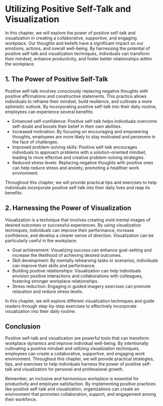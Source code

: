 Utilizing Positive Self-Talk and Visualization
=======================================================

In this chapter, we will explore the power of positive self-talk and visualization in creating a collaborative, supportive, and engaging workplace. Our thoughts and beliefs have a significant impact on our emotions, actions, and overall well-being. By harnessing the potential of positive self-talk and visualization techniques, individuals can transform their mindset, enhance productivity, and foster better relationships within the workplace.

1\. The Power of Positive Self-Talk
----------------------------------

Positive self-talk involves consciously replacing negative thoughts with positive affirmations and constructive statements. This practice allows individuals to reframe their mindset, build resilience, and cultivate a more optimistic outlook. By incorporating positive self-talk into their daily routine, employees can experience several benefits:

* Enhanced self-confidence: Positive self-talk helps individuals overcome self-doubt and boosts their belief in their own abilities.
* Increased motivation: By focusing on encouraging and empowering thoughts, employees are more likely to stay motivated and persevere in the face of challenges.
* Improved problem-solving skills: Positive self-talk encourages individuals to approach problems with a solution-oriented mindset, leading to more effective and creative problem-solving strategies.
* Reduced stress levels: Replacing negative thoughts with positive ones can help reduce stress and anxiety, promoting a healthier work environment.

Throughout this chapter, we will provide practical tips and exercises to help individuals incorporate positive self-talk into their daily lives and reap its benefits.

2\. Harnessing the Power of Visualization
----------------------------------------

Visualization is a technique that involves creating vivid mental images of desired outcomes or successful experiences. By using visualization techniques, individuals can improve their performance, increase confidence, and develop a clearer sense of direction. Visualization can be particularly useful in the workplace:

* Goal achievement: Visualizing success can enhance goal-setting and increase the likelihood of achieving desired outcomes.
* Skill development: By mentally rehearsing tasks or scenarios, individuals can improve their skills and performance.
* Building positive relationships: Visualization can help individuals envision positive interactions and collaborations with colleagues, fostering stronger workplace relationships.
* Stress reduction: Engaging in guided imagery exercises can promote relaxation and reduce stress levels.

In this chapter, we will explore different visualization techniques and guide readers through step-by-step exercises to effectively incorporate visualization into their daily routine.

Conclusion
----------

Positive self-talk and visualization are powerful tools that can transform workplace dynamics and improve individual well-being. By intentionally cultivating a positive mindset and utilizing visualization techniques, employees can create a collaborative, supportive, and engaging work environment. Throughout this chapter, we will provide practical strategies, tips, and exercises to help individuals harness the power of positive self-talk and visualization for personal and professional growth.

Remember, an inclusive and harmonious workplace is essential for productivity and employee satisfaction. By implementing positive practices like positive self-talk and visualization, organizations can create an environment that promotes collaboration, support, and engagement among their workforce.
